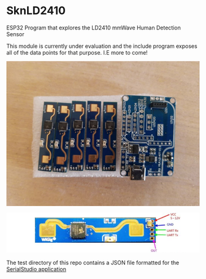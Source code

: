 # SknLD2410
ESP32 Program that explores the LD2410 mmWave Human Detection Sensor

This module is currently under evaluation and the include program exposes all of the data points for that purpose.  I.E more to come!

![](ld2410andbreakout.jpg)

![](ld2410pinout.jpg)

The test directory of this repo contains a JSON file formatted for the [SerialStudio application](https://github.com/Serial-Studio/Serial-Studio)
